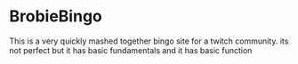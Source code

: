 # BrobieBingo
This is a very quickly mashed together bingo site for a twitch community. its not perfect but it has basic fundamentals and it has basic function
